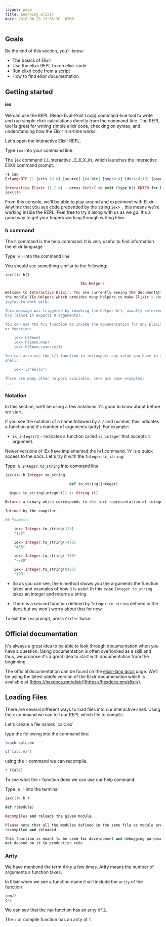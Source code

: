 ```yaml
---
layout: page
title: Learning Elixir
date: 2016-08-28 13:38:30 -0700
---
```


## Goals

By the end of this section, you'll know:

* The basics of Elixir
* Use the elixir REPL to run elixir code
* Run elixir code from a script
* How to find elixir documentation

## Getting started


#### iex

We can use the REPL (Read-Eval-Print Loop) command-line tool to write and run simple elixir calculations directly from the command-line. The REPL tool is great for writing simple elixir code, checking on syntax, and understanding how the Elixir run-time works.

Let's open the Interactive Elixir REPL.

Type `iex` into your command line.


The `iex` command (_I_nteractive _E_li_X_ir), which launches the Interactive EliXir command prompt.

```elixir
>$ iex
Erlang/OTP 21 [erts-10.0] [source] [64-bit] [smp:4:4] [ds:4:4:10] [async-threads:1] [hipe]

Interactive Elixir (1.7.4) - press Ctrl+C to exit (type h() ENTER for help)
iex(1)>
```

From this console, we'll be able to play around and experiment with Elixir. Anytime that you see code prepended by the string `iex> `, this means we're working inside the REPL. Feel free to try it along with us as we go. It's a good way to get your fingers working through writing Elixir.

### h command

The `h` command is the help command. It is very useful to find information the elixir language

Type `h()` into the command line

You should see something similar to the following:

```elixir
iex(1)> h()

                                  IEx.Helpers

Welcome to Interactive Elixir. You are currently seeing the documentation for
the module IEx.Helpers which provides many helpers to make Elixir's shell more
joyful to work with.

This message was triggered by invoking the helper h(), usually referred to as
h/0 (since it expects 0 arguments).

You can use the h/1 function to invoke the documentation for any Elixir module
or function:

    iex> h(Enum)
    iex> h(Enum.map)
    iex> h(Enum.reverse/1)

You can also use the i/1 function to introspect any value you have in the
shell:

    iex> i("hello")

There are many other helpers available, here are some examples:
...
```

### Notation

In this section, we'll be using a few notations it's good to know about before we start.

If you see the notation of a name followed by a `/` and number, this indicates a function and it's number of arguments (arity). For example:

* `is_integer/1` - indicates a function called `is_integer` that accepts `1` argument.

Newer versions of IEx have implemented the h/1 command. 'h' is a quick access to the docs. Let's try it with the `Integer.to_string`:

Type: `h Integer.to_string` into command line

```elixir
iex(4)> h Integer.to_string

                             def to_string(integer)
                             
  @spec to_string(integer()) :: String.t()

Returns a binary which corresponds to the text representation of integer.

Inlined by the compiler.

## Examples

    iex> Integer.to_string(123)
    "123"

    iex> Integer.to_string(+456)
    "456"

    iex> Integer.to_string(-789)
    "-789"

    iex> Integer.to_string(0123)
    "123"
```

* So as you can see, the `h` method shows you the arguments the function takes and examples of how it is used.
In this case `Integer.to_string` takes an integer and returns a string.

* There is a second function defined by `Integer.to_string` defined in the docs but we won't worry about that for now.

To exit the `iex` prompt, press `Ctrl+c` twice.

## Official documentation

It's always a great idea to be able to look through documentation when you have a question. Using documentation is often overlooked as a skill and thus, we propose it's a great idea to start with documentation from the beginning.

The official documentation can be found on the [elixir-lang docs](http://elixir-lang.org/docs.html) page. We'll be using the latest _stable_ version of the Elixir documenation which is available at [https://hexdocs.pm/elixir/](https://hexdocs.pm/elixir/).


## Loading Files

There are several different ways to load files into our interactive shell. Using the `c` command we can tell our REPL which file to compile.

Let's create a file names 'calc.ex'

type the following into the command line:

```bash
touch calc.ex
```

```elixir
c("calc.ex")
```

using the `r` command we can recompile.

```elixir
r (Calc)
```

To see what the `r` function does we can use our help command

Type: `h r` into the terminal

```elixir
iex(1)> h r

def r(module)

Recompiles and reloads the given module.

Please note that all the modules defined in the same file as module are
recompiled and reloaded.

This function is meant to be used for development and debugging purposes. Do
not depend on it in production code.
```

### Arity

We have mentiond the term Arity a few times. Arity means the number of arguments a function takes.

In Elixir when we see a function name it will include the `arity` of the function

```elixir
rem/2
c/1
```

We can see that the `rem` function has an arity of 2.

The `c` or compile function has an arity of 1.
